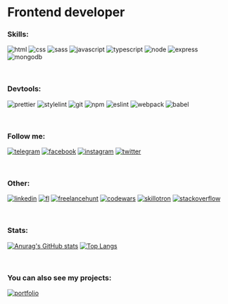 # Frontend developer

### Skills:

![html](https://img.shields.io/badge/-html-db4a22?style=for-the-badge&logo=html5&logoColor=ffffff&logoWidth=20)
![css](https://img.shields.io/badge/-css-4f8eac?style=for-the-badge&logo=css3&logoColor=ffffff&logoWidth=20)
![sass](https://img.shields.io/badge/-sass-c96496?style=for-the-badge&logo=sass&logoColor=ffffff&logoWidth=20)
![javascript](https://img.shields.io/badge/-javascript-c8bf0f?style=for-the-badge&logo=javascript&logoColor=ffffff&logoWidth=20)
![typescript](https://img.shields.io/badge/-typescript-3178c6?style=for-the-badge&logo=typescript&logoColor=ffffff&logoWidth=20)
![node](https://img.shields.io/badge/-node-538e3e?style=for-the-badge&logo=node.js&logoColor=ffffff&logoWidth=20)
![express](https://img.shields.io/badge/-Express-37424d?style=for-the-badge&logo=express&logoColor=ffffff&logoWidth=20)
![mongodb](https://img.shields.io/badge/-mongodb-5da14b?style=for-the-badge&logo=mongodb&logoColor=ffffff&logoWidth=20)
<!-- ![react](https://img.shields.io/badge/-react-5fc6ef?style=for-the-badge&logo=react&logoColor=ffffff&logoWidth=20)
![redux](https://img.shields.io/badge/-redux-7649bd?style=for-the-badge&logo=redux&logoColor=ffffff&logoWidth=20)
![gatsby](https://img.shields.io/badge/-gatsby-653398?style=for-the-badge&logo=gatsby&logoColor=ffffff&logoWidth=20)
![vue](https://img.shields.io/badge/-vue-69bb85?style=for-the-badge&logo=vue.js&logoColor=ffffff&logoWidth=20)
![angular](https://img.shields.io/badge/-angular-a53c35?style=for-the-badge&logo=angular&logoColor=ffffff&logoWidth=20)
![next](https://img.shields.io/badge/-next-656565?style=for-the-badge&logo=next.js&logoColor=ffffff&logoWidth=20)
![nuxt](https://img.shields.io/badge/-nuxt-468471?style=for-the-badge&logo=nuxt.js&logoColor=ffffff&logoWidth=20)
![nest](https://img.shields.io/badge/-nest-e2514f?style=for-the-badge&logo=nestjs&logoColor=ffffff&logoWidth=20)
![react native](https://img.shields.io/badge/-react_native-5fc6ef?style=for-the-badge&logo=react&logoColor=ffffff&logoWidth=20)
![electron](https://img.shields.io/badge/-electron-6698a6?style=for-the-badge&logo=electron&logoColor=ffffff&logoWidth=20) -->

<br>

### Devtools:

![prettier](https://img.shields.io/badge/-prettier-1a2b33?style=for-the-badge&logo=prettier&logoColor=ffffff&logoWidth=20)
![stylelint](https://img.shields.io/badge/-stylelint-3f3f3f?style=for-the-badge&logo=stylelint&logoColor=ffffff&logoWidth=20)
![git](https://img.shields.io/badge/-git-f54d27?style=for-the-badge&logo=git&logoColor=ffffff&logoWidth=20)
![npm](https://img.shields.io/badge/-npm-a83a15?style=for-the-badge&logo=npm&logoColor=ffffff&logoWidth=20)
![eslint](https://img.shields.io/badge/-eslint-514abe?style=for-the-badge&logo=eslint&logoColor=ffffff&logoWidth=20)
![webpack](https://img.shields.io/badge/-webpack-66add2?style=for-the-badge&logo=webpack&logoColor=ffffff&logoWidth=20)
![babel](https://img.shields.io/badge/-babel-c8b20f?style=for-the-badge&logo=babel&logoColor=ffffff&logoWidth=20)

<!-- ![gulp](https://img.shields.io/badge/-gulp-d34a46?style=for-the-badge&logo=gulp&logoColor=ffffff&logoWidth=20)
![docker](https://img.shields.io/badge/-docker-2885d8?style=for-the-badge&logo=docker&logoColor=ffffff&logoWidth=20) -->

<br>

### Follow me:

[![telegram](https://img.shields.io/badge/-telegram-48a2d7?style=for-the-badge&logo=telegram&logoColor=ffffff&logoWidth=20)](https://t.me/alkhimenok)
[![facebook](https://img.shields.io/badge/-facebook-1877f2?style=for-the-badge&logo=facebook&logoColor=ffffff&logoWidth=20)](https://www.facebook.com/profile.php?id=100072407994592)
[![instagram](https://img.shields.io/badge/-instagram-d1537e?style=for-the-badge&logo=instagram&logoColor=ffffff&logoWidth=20)](https://www.instagram.com/alkhimenok.kirill.leonidovich/)
[![twitter](https://img.shields.io/badge/-twitter-3ca2f3?style=for-the-badge&logo=twitter&logoColor=ffffff&logoWidth=20)](https://twitter.com/AlkhimenokKL)

<br>

### Other:

[![linkedin](https://img.shields.io/badge/-linkedin-0a66c2?style=for-the-badge&logo=linkedin&logoColor=ffffff&logoWidth=20)](https://www.linkedin.com/in/kirill-alkhimenok-a58524220/)
[![fl](https://img.shields.io/badge/-fl-00cd5e?style=for-the-badge&logo=icon&logoColor=ffffff&logoWidth=20)](https://www.fl.ru/users/alkhimenokkiril/portfolio/#/)
[![freelancehunt](https://img.shields.io/badge/-freelancehunt-d9aa38?style=for-the-badge&logo=icon&logoColor=ffffff&logoWidth=20)](https://freelancehunt.com/my)
[![codewars](https://img.shields.io/badge/-codewars-b1361e?style=for-the-badge&logo=codewars&logoColor=ffffff&logoWidth=20)](https://www.codewars.com/users/kirill-leonidovich)
[![skillotron](https://img.shields.io/badge/-skillotron-cabf27?style=for-the-badge&logo=icon&logoColor=ffffff&logoWidth=20)](https://skillotron.com/profile/196080)
[![stackoverflow](https://img.shields.io/badge/-stackoverflow-e87e27?style=for-the-badge&logo=stackoverflow&logoColor=ffffff&logoWidth=20)](https://ru.stackoverflow.com/users/466343/kirill-leonidovich)

<br>

### Stats:

[![Anurag's GitHub stats](https://github-readme-stats.vercel.app/api?username=Kirill-Leonidovich&show_icons=true)](https://github.com/anuraghazra/github-readme-stats)
[![Top Langs](https://github-readme-stats.vercel.app/api/top-langs/?username=Kirill-Leonidovich&layout=compact)](https://github.com/anuraghazra/github-readme-stats)

<br>

### You can also see my projects:

[![portfolio](https://img.shields.io/badge/-portfolio-0a66c2?style=for-the-badge)](https://kirill-leonidovich.github.io)
